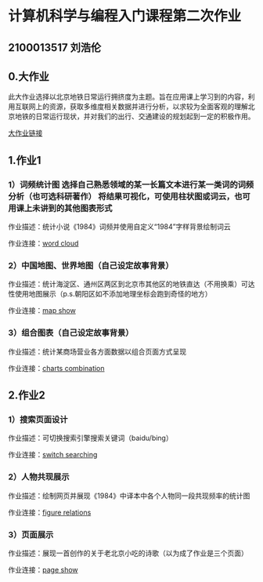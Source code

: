 # 计算机科学与编程入门课程第二次作业
## 2100013517 刘浩伦
## 0.大作业

此大作业选择以北京地铁日常运行拥挤度为主题。旨在应用课上学习到的内容，利用互联网上的资源，获取多维度相关数据并进行分析，以求较为全面客观的理解北京地铁的日常运行现状，并对我们的出行、交通建设的规划起到一定的积极作用。

[大作业链接](https://xgmdd.github.io/big_homework/index.html)

## 1.作业1
### 1）词频统计图  选择自己熟悉领域的某一长篇文本进行某一类词的词频分析（也可选科研著作）  将结果可视化，可使用柱状图或词云，也可用课上未讲到的其他图表形式

作业描述：统计小说《1984》词频并使用自定义“1984”字样背景绘制词云

作业连接：[word cloud](https://xgmdd.github.io/homework1/cloud1984.html)

### 2）中国地图、世界地图（自己设定故事背景）

作业描述：统计海淀区、通州区两区到北京市其他区的地铁直达（不用换乘）可达性使用地图展示（p.s.朝阳区如不添加地理坐标会跑到奇怪的地方）

作业连接：[map show](https://xgmdd.github.io/homework1/geo_line_plane.html)

### 3）组合图表（自己设定故事背景）

作业描述：统计某商场营业各方面数据以组合页面方式呈现

作业连接：[charts combination](https://xgmdd.github.io/homework1/comb.html)

## 2.作业2

### 1）搜索页面设计

作业描述：可切换搜索引擎搜索关键词（baidu/bing）

作业连接：[switch searching](https://xgmdd.github.io/homework2/search.html)

### 2）人物共现展示

作业描述：绘制网页并展现《1984》中译本中各个人物同一段共现频率的统计图

作业连接：[figure relations](https://xgmdd.github.io/homework2/1984rel.html)

### 3）页面展示

作业描述：展现一首创作的关于老北京小吃的诗歌（以为成了作业是三个页面）

作业连接：[page show](https://xgmdd.github.io/homework2/page.html)

